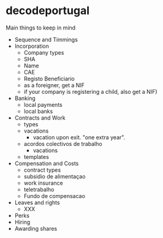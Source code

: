 # decodeportugal

Main things to keep in mind
- Sequence and Timmings
- Incorporation
    - Company types
    - SHA
    - Name
    - CAE
    - Registo Beneficiario
    - as a foreigner, get a NIF
    - if your company is registering a child, also get a NIF)
- Banking
    - local payments
    - local banks
- Contracts and Work
    - types
    - vacations 
        - vacation upon exit. "one extra year".  
    - acordos colectivos de trabalho
        - vacations
    - templates 
- Compensation and Costs
    - contract types
    - subsidio de alimentaçao
    - work insurance
    - teletrabalho
    - Fundo de compensacao
- Leaves and rights
    - XXX 
- Perks
- Hiring
- Awarding shares
